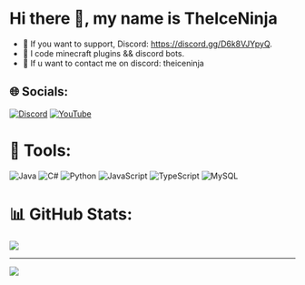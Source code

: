 # Hi there 👋, my name is TheIceNinja
- 📱 If you want to support, Discord: https://discord.gg/D6k8VJYpyQ.
- 🤖 I code minecraft plugins && discord bots.
- 👋 If u want to contact me on discord: theiceninja


## 🌐 Socials:
[![Discord](https://img.shields.io/badge/Discord-%237289DA.svg?logo=discord&logoColor=white)](https://discord.gg/D6k8VJYpyQ) [![YouTube](https://img.shields.io/badge/YouTube-%23FF0000.svg?logo=YouTube&logoColor=white)](https://www.youtube.com/channel/UCDnqgUONgjX5R_h3_Q31sEw) 

# 🔧 Tools:
![Java](https://img.shields.io/badge/java-%23ED8B00.svg?style=for-the-badge&logo=java&logoColor=white) ![C#](https://img.shields.io/badge/c%23-%23239120.svg?style=for-the-badge&logo=c-sharp&logoColor=white) ![Python](https://img.shields.io/badge/python-3670A0?style=for-the-badge&logo=python&logoColor=ffdd54) ![JavaScript](https://img.shields.io/badge/javascript-%23323330.svg?style=for-the-badge&logo=javascript&logoColor=%23F7DF1E) ![TypeScript](https://img.shields.io/badge/typescript-%23007ACC.svg?style=for-the-badge&logo=typescript&logoColor=white) ![MySQL](https://img.shields.io/badge/mysql-%2300f.svg?style=for-the-badge&logo=mysql&logoColor=white)
# 📊 GitHub Stats:
![](https://github-readme-streak-stats.herokuapp.com/?user=TheIceNinja&theme=tokyonight&hide_border=false)<br/>


---
[![](https://visitcount.itsvg.in/api?id=TheIceNinja&icon=0&color=1)](https://visitcount.itsvg.in)


